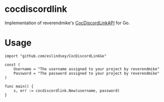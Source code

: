 # cocdiscordlink
Implementation of reverendmike's [CocDiscordLinkAPI](https://github.com/reverendmike/CocDiscordLinkAPI) for Go.

# Usage
    import "github.com/eslindsey/CocDiscordLinkGo"
    
    const (
        Username = "The username assigned to your project by reverendmike"
        Password = "The password assigned to your project by reverendmike"
    )
    
    func main() {
        s, err := cocdiscordlink.New(username, password)
    }

